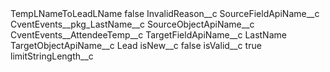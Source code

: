 <?xml version="1.0" encoding="UTF-8"?>
<CustomMetadata xmlns="http://soap.sforce.com/2006/04/metadata" xmlns:xsi="http://www.w3.org/2001/XMLSchema-instance" xmlns:xsd="http://www.w3.org/2001/XMLSchema">
    <label>TempLNameToLeadLName</label>
    <protected>false</protected>
    <values>
        <field>InvalidReason__c</field>
        <value xsi:nil="true"/>
    </values>
    <values>
        <field>SourceFieldApiName__c</field>
        <value xsi:type="xsd:string">CventEvents__pkg_LastName__c</value>
    </values>
    <values>
        <field>SourceObjectApiName__c</field>
        <value xsi:type="xsd:string">CventEvents__AttendeeTemp__c</value>
    </values>
    <values>
        <field>TargetFieldApiName__c</field>
        <value xsi:type="xsd:string">LastName</value>
    </values>
    <values>
        <field>TargetObjectApiName__c</field>
        <value xsi:type="xsd:string">Lead</value>
    </values>
    <values>
        <field>isNew__c</field>
        <value xsi:type="xsd:boolean">false</value>
    </values>
    <values>
        <field>isValid__c</field>
        <value xsi:type="xsd:boolean">true</value>
    </values>
    <values>
        <field>limitStringLength__c</field>
        <value xsi:nil="true"/>
    </values>
</CustomMetadata>
